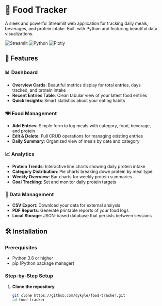 # 🍕 Food Tracker

A sleek and powerful Streamlit web application for tracking daily meals, beverages, and protein intake. Built with Python and featuring beautiful data visualizations.

![Streamlit](https://img.shields.io/badge/Streamlit-FF4B4B?style=for-the-badge&logo=Streamlit&logoColor=white)
![Python](https://img.shields.io/badge/Python-3776AB?style=for-the-badge&logo=python&logoColor=white)
![Plotly](https://img.shields.io/badge/Plotly-3F4F75?style=for-the-badge&logo=plotly&logoColor=white)

## 🚀 Features

### 📊 Dashboard
- **Overview Cards**: Beautiful metrics display for total entries, days tracked, and protein intake
- **Recent Entries Table**: Clean tabular view of your latest food entries
- **Quick Insights**: Smart statistics about your eating habits

### 🍽️ Food Management
- **Add Entries**: Simple form to log meals with category, food, beverage, and protein
- **Edit & Delete**: Full CRUD operations for managing existing entries
- **Daily Summary**: Organized view of meals by date and category

### 📈 Analytics
- **Protein Trends**: Interactive line charts showing daily protein intake
- **Category Distribution**: Pie charts breaking down protein by meal type
- **Weekly Overview**: Bar charts for weekly protein summaries
- **Goal Tracking**: Set and monitor daily protein targets

### 💾 Data Management
- **CSV Export**: Download your data for external analysis
- **PDF Reports**: Generate printable reports of your food logs
- **Local Storage**: JSON-based database that persists between sessions

## 🛠️ Installation

### Prerequisites
- Python 3.8 or higher
- pip (Python package manager)

### Step-by-Step Setup

1. **Clone the repository**
   ```bash
   git clone https://github.com/dykyle/food-tracker.git
   cd food-tracker
